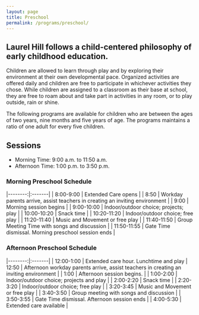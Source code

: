 ```yaml
---
layout: page
title: Preschool
permalink: /programs/preschool/
---
```


## Laurel Hill follows a child-centered philosophy of early childhood education. 

Children are allowed to learn through play and by exploring their environment at their own developmental pace. Organized activities are offered daily and children are free to participate in whichever activities they chose. While children are assigned to a classroom as their base at school, they are free to roam about and take part in activities in any room, or to play outside, rain or shine. 

The following programs are available for children who are between the ages of two years, nine months and five years of age. The programs maintains a ratio of one adult for every five children.



## Sessions

* Morning Time: 9:00 a.m. to 11:50 a.m.
* Afternoon Time: 1:00 p.m. to 3:50 p.m.

### Morning Preschool Schedule

|--------:|:-------|
| 8:00-9:00 	| Extended Care opens |
| 8:50 	| Workday parents arrive, assist teachers in creating an inviting environment |
| 9:00 	| Morning session begins |
| 9:00-10:00 	| Indoor/outdoor choice; projects; play |
| 10:00-10:20 	| Snack time |
| 10:20-11:20 	| Indoor/outdoor choice; free play |
| 11:20-11:40 	| Music and Movement or free play |
| 11:40-11:50 	| Group Meeting Time with songs and discussion |
| 11:50-11:55 	| Gate Time dismissal. Morning preschool session ends |

### Afternoon Preschool Schedule

|--------:|:-------|
| 12:00-1:00 	| Extended care hour. Lunchtime and play
| 12:50 	| Afternoon workday parents arrive, assist teachers in creating an inviting environment |
| 1:00 	| Afternoon session begins. |
| 1:00-2:00 	| Indoor/outdoor choice; projects and play |
| 2:00-2:20 	| Snack time |
| 2:20-3:20 	| Indoor/outdoor choice; free play |
| 3:20-3:45 	| Music and Movement or free play |
| 3:40-3:50 	| Group meeting with songs and discussion |
| 3:50-3:55 	| Gate Time dismissal. Afternoon session ends |
| 4:00-5:30 	| Extended care available |
